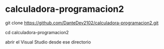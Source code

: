 # calculadora-programacion2

git clone https://github.com/DanteDev2102/calculadora-programacion2.git

cd calculadora-programacion2

abrir el Visual Studio desde ese directorio
